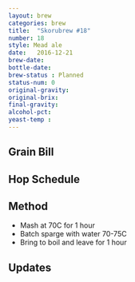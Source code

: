 ```yaml
---
layout: brew
categories: brew
title:  "Skorubrew #18"
number: 18
style: Mead ale
date:   2016-12-21
brew-date: 
bottle-date:
brew-status : Planned
status-num: 0
original-gravity: 
original-brix: 
final-gravity:
alcohol-pct:
yeast-temp : 
---
```




Grain Bill
-----


Hop Schedule
-------------

Method
-------

* Mash at 70C for 1 hour
* Batch sparge with water 70-75C
* Bring to boil and leave for 1 hour


Updates
-------
